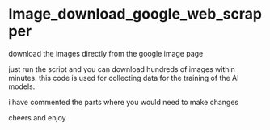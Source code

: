 # Image_download_google_web_scrapper
download the images directly from the google image page

just run the script and you can download hundreds of images within minutes. this code is used for collecting data for the training of the AI models.

i have commented the parts where you would need to make changes



cheers and enjoy 

